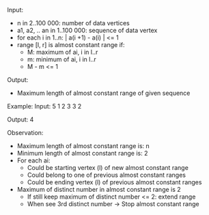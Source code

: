 Input:
- n  in 2..100 000: number of data vertices
- a1, a2, .. an in 1..100 000: sequence of data vertex
- for each i in 1..n: | a(i +1) - a(i) | <= 1
- range [l, r] is almost constant range if:
    - M: maximum of ai, i in l..r
    - m: minimum of ai, i in l..r
    - M - m <= 1

Output:
- Maximum length of almost constant range of given sequence

Example:
Input:
5
1 2 3 3 2

Output:
4

Observation:
- Maximum length of almost constant range is: n
- Minimum length of almost constant range is: 2
- For each ai:
    - Could be starting vertex (l) of new almost constant range
    - Could belong to one of previous almost constant ranges
    - Could be ending vertex (l) of previous almost constant ranges
- Maximum of distinct number in almost constant range is 2
    - If still keep maximum of distinct number <= 2: extend range
    - When see 3rd distinct number -> Stop almost constant range
